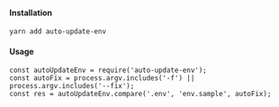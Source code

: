 #### Installation
`yarn add auto-update-env`

#### Usage

```
const autoUpdateEnv = require('auto-update-env');
const autoFix = process.argv.includes('-f') || process.argv.includes('--fix');
const res = autoUpdateEnv.compare('.env', 'env.sample', autoFix);
```
